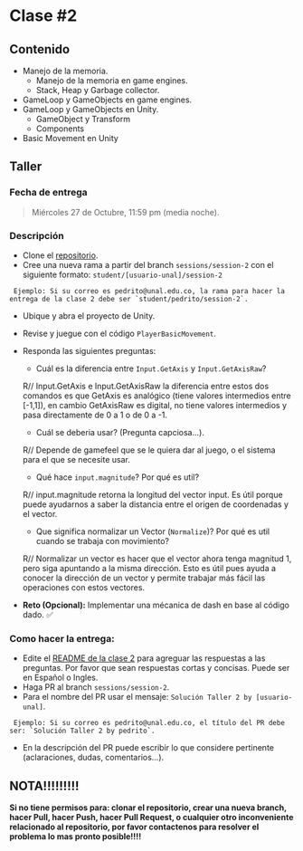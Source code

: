 # Clase #2

## Contenido

- Manejo de la memoria.
  - Manejo de la memoria en game engines.
  - Stack, Heap y Garbage collector.
- GameLoop y GameObjects en game engines.
- GameLoop y GameObjects en Unity.
  - GameObject y Transform
  - Components
- Basic Movement en Unity

## Taller

### Fecha de entrega
> Miércoles 27 de Octubre, 11:59 pm (media noche).

### Descripción
- Clone el [repositorio](https://github.com/UNAL-IntroVideojuegos-2021-2/intro-videogames-2021-2).
- Cree una nueva rama a partir del branch `sessions/session-2` con el siguiente formato: `student/[usuario-unal]/session-2`
```
 Ejemplo: Si su correo es pedrito@unal.edu.co, la rama para hacer la entrega de la clase 2 debe ser `student/pedrito/session-2`.
```
- Ubique y abra el proyecto de Unity.
- Revise y juegue con el código `PlayerBasicMovement`.
- Responda las siguientes preguntas:

  - Cuál es la diferencia entre `Input.GetAxis` y `Input.GetAxisRaw`?

  R// Input.GetAxis e Input.GetAxisRaw la diferencia entre estos dos comandos es que GetAxis es analógico (tiene valores intermedios entre [-1,1]), en cambio GetAxisRaw es digital, no tiene valores intermedios y pasa directamente de 0 a 1 o de 0 a -1.

  - Cuál se deberia usar? (Pregunta capciosa...).

  R// Depende de gamefeel que se le quiera dar al juego, o el sistema para el que se necesite usar.

  - Qué hace `input.magnitude`? Por qué es util?

  R// input.magnitude retorna la longitud del vector input. Es útil porque puede ayudarnos a saber la distancia
  entre el origen de coordenadas y el vector.

  - Que significa normalizar un Vector (`Normalize`)? Por qué es util cuando se trabaja con movimiento?

  R// Normalizar un vector es hacer que el vector ahora tenga magnitud 1, pero siga apuntando a la misma dirección. Esto es útil pues ayuda a conocer la dirección de un vector y permite trabajar más fácil las operaciones con estos vectores.

- **Reto (Opcional):** Implementar una mécanica de dash en base al código dado. ✅

### Como hacer la entrega:
- Edite el [README de la clase 2](https://github.com/UNAL-IntroVideojuegos-2021-2/intro-videogames-2021-2/blob/main/Clase2/README.md) para agreguar las respuestas a las preguntas. Por favor que sean respuestas cortas y concisas. Puede ser en Español o Ingles.
- Haga PR al branch `sessions/session-2`. 
- Para el nombre del PR usar el mensaje: `Solución Taller 2 by [usuario-unal]`. 
```
 Ejemplo: Si su correo es pedrito@unal.edu.co, el título del PR debe ser: `Solución Taller 2 by pedrito`.
```
- En la descripción del PR puede escribir lo que considere pertinente (aclaraciones, dudas, comentarios...).

## NOTA!!!!!!!!!
**Si no tiene permisos para: clonar el repositorio, crear una nueva branch, hacer Pull, hacer Push, hacer Pull Request, o cualquier otro inconveniente relacionado al repositorio, por favor contactenos para resolver el problema lo mas pronto posible!!!!**